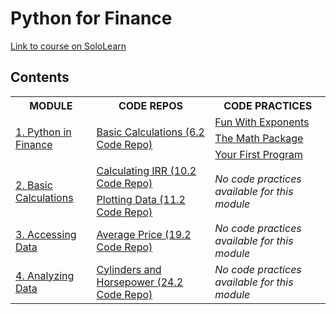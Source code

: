 # Python for Finance

[Link to course on SoloLearn](https://www.sololearn.com/learning/1139)

## Contents

<table>
	<tr>
		<th>MODULE</th>
		<th>CODE REPOS</th>
		<th>CODE PRACTICES</th>
	</tr>
	<tr>
		<td rowspan="3"><a href="https://github.com/HenestrosaConH/sololearn/tree/main/courses/python-for-finance/1-python-in-finance">1. Python in Finance</a></td>
		<td rowspan="3"><a href="https://github.com/HenestrosaConH/sololearn/tree/main/courses/python-for-finance/1-python-in-finance/code-repo/6-2-code-repo">Basic Calculations (6.2 Code Repo)</a></td>
		<td><a href="https://github.com/HenestrosaConH/sololearn/tree/main/courses/python-for-finance/1-python-in-finance/code-practice/fun-with-exponents">Fun With Exponents</a></td>
	</tr>
	<tr>
		<td><a href="https://github.com/HenestrosaConH/sololearn/tree/main/courses/python-for-finance/1-python-in-finance/code-practice/the-math-package">The Math Package</a></td>
	</tr>
	<tr>
		<td><a href="https://github.com/HenestrosaConH/sololearn/tree/main/courses/python-for-finance/1-python-in-finance/code-practice/your-first-program">Your First Program</a></td>
	</tr>
	<tr>
		<td rowspan="2"><a href="https://github.com/HenestrosaConH/sololearn/tree/main/courses/python-for-finance/2-basic-calculations">2. Basic Calculations</a></td>
		<td><a href="https://github.com/HenestrosaConH/sololearn/tree/main/courses/python-for-finance/2-basic-calculations/code-repo/10-2-repo">Calculating IRR (10.2 Code Repo)</a></td>
		<td rowspan="2"><em>No code practices available for this module</em></td>
	</tr>
	<tr>
		<td><a href="https://github.com/HenestrosaConH/sololearn/tree/main/courses/python-for-finance/2-basic-calculations/code-repo/11-2-repo">Plotting Data (11.2 Code Repo)</a></td>
	</tr>
	<tr>
		<td rowspan="1"><a href="https://github.com/HenestrosaConH/sololearn/tree/main/courses/python-for-finance/3-accessing-data">3. Accessing Data</a></td>
		<td><a href="https://github.com/HenestrosaConH/sololearn/tree/main/courses/python-for-finance/3-accessing-data/code-repo/19-2-repo">Average Price (19.2 Code Repo)</a></td>
		<td rowspan="1"><em>No code practices available for this module</em></td>
	</tr>
	<tr>
		<td rowspan="1"><a href="https://github.com/HenestrosaConH/sololearn/tree/main/courses/python-for-finance/4-analyzing-data">4. Analyzing Data</a></td>
		<td><a href="https://github.com/HenestrosaConH/sololearn/tree/main/courses/python-for-finance/4-analyzing-data/code-repo/24-2-repo">Cylinders and Horsepower (24.2 Code Repo)</a></td>
		<td rowspan="1"><em>No code practices available for this module</em></td>
	</tr>
</table>
